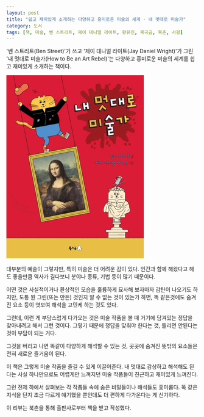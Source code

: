 ```yaml
---
layout: post
title: "쉽고 재미있게 소개하는 다양하고 흥미로운 미술의 세계 - 내 멋대로 미술가"
category: 도서
tags: [책, 미술, 벤 스트리트, 제이 대니얼 라이트, 황유진, 북극곰, 북촌, 서평]
---
```


'벤 스트리트(Ben Street)'가 쓰고
'제이 대니얼 라이트(Jay Daniel Wright)'가 그린
'내 멋대로 미술가(How to Be an Art Rebel)'는
다양하고 흥미로운 미술의 세계를 쉽고 재미있게 소개하는 책이다.

![표지](/images/how-to-be-an-art-rebel-book-h480.jpg)

대부분의 예술이 그렇지만, 특히 미술은 더 어려운 감이 있다.
인간과 함께 해왔다고 해도 좋을만큼 역사가 길다보니
분야나 종류, 기법 등이 많기 때문이다.

어떤 것은 사실적이거나 환상적인 모습을 훌륭하게 묘사해 보자마자 감탄이 나오기도 하지만,
도통 뭔 그린(또는 만든) 것인지 알 수 없는 것이 있는가 하면,
똑 같은것에도 숨겨진 요소 등이 엿보여 해석을 고민케 하는 것도 있다.

그런데, 이런 게 부담스럽게 다가오는 것은
미술 작품을 볼 때 거기에 담겨있는 정답을 찾아내려고 해서 그런 것이다.
그렇기 때문에 정답을 맞춰야 한다는 것, 틀리면 안된다는 것이 부담이 되는 거다.

그것을 버리고 나면 똑같이 다양하게 해석할 수 있는 것,
곳곳에 숨겨진 뜻밖의 요소들은
전혀 새로운 즐거움이 된다.

이 책은 그렇게 미술 작품을 즐길 수 있게 이끌어준다.
내 멋대로 감상하고 해석해도 된다는 사실 하나만으로도
어렵게만 느껴지던 미술 작품들이 친근하고 재미있게 느껴진다.

그런 전제 하에서 살펴보는 각 작품들 속에 숨은 비밀들이나 해석들도 흥미롭다.
똑 같은 지식을 단지 조금 다르게 얘기했을 뿐인데도 더 편하게 다가온다는 게 신기하다.



<div class="im im-info">
이 리뷰는 북촌을 통해 출판사로부터 책을 받고 작성했다.
</div>
